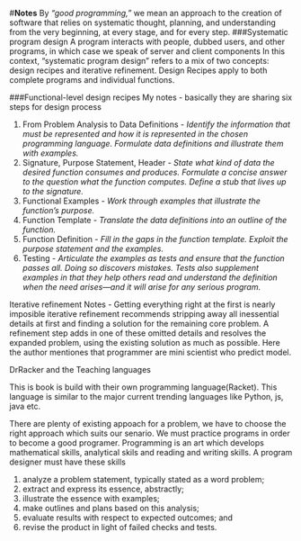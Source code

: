 #**Notes** 
By *“good programming,”* we mean an approach to the creation of software that relies on systematic thought, planning, and understanding from
the very beginning, at every stage, and for every step.
###Systematic program design
A program interacts with people, dubbed users, and other programs, in which case we speak of server and client components
In this context, “systematic program design” refers to a mix of two concepts: design recipes and iterative refinement.
Design Recipes apply to both complete programs and individual functions.

###Functional-level design recipes
My notes - basically they are sharing six steps for design process
1. From Problem Analysis to Data Definitions - *Identify the information that must be represented and how it is represented in the chosen programming language. Formulate data definitions and illustrate them with examples.*
2. Signature, Purpose Statement, Header - *State what kind of data the desired function consumes and produces. Formulate a concise answer to the question what the function computes. Define a stub that lives up to the signature.*
3. Functional Examples - *Work through examples that illustrate the function’s purpose.*
4. Function Template - *Translate the data definitions into an outline of the function.*
5. Function Definition - *Fill in the gaps in the function template. Exploit the purpose statement and the examples.*
6. Testing - *Articulate the examples as tests and ensure that the function passes all. Doing so discovers
mistakes. Tests also supplement examples in that they help others read and understand the
definition when the need arises—and it will arise for any serious program.*

Iterative refinement 
Notes - Getting everything right at the first is nearly imposible
iterative refinement
recommends stripping away all inessential details at first and finding a solution for the remaining core problem. A refinement step adds in one of these omitted details and resolves the expanded problem, using the existing solution as much as possible. Here the author mentiones that programmer are mini scientist who predict model.

DrRacker and the Teaching languages

This is book is build with their own programming language(Racket). This language is similar to the major current trending languages like Python, js, java etc.

There are plenty of existing appoach for a problem, we have to choose the right approach which suits our senario.
We must practice programs in order to become a good programer. Programming is an art which develops mathematical skills, analytical skils and reading and writing skills.
A program designer must have these skills
1. analyze a problem statement, typically stated as a word problem;
2. extract and express its essence, abstractly;
3. illustrate the essence with examples;
4. make outlines and plans based on this analysis;
5. evaluate results with respect to expected outcomes; and
6. revise the product in light of failed checks and tests. 

